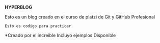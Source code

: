 **HYPERBLOG**

Esto es un blog creado en el curso de platzi de Git y GitHub Profesional

`Esto es codigo para practicar`

*Creado por el increible
Incluyo ejemplos
Disponible
